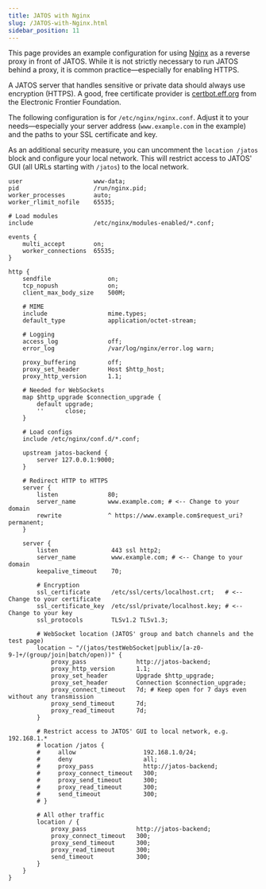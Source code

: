 ```yaml
---
title: JATOS with Nginx
slug: /JATOS-with-Nginx.html
sidebar_position: 11
---
```


This page provides an example configuration for using [Nginx](https://www.nginx.com/) as a reverse proxy in front of JATOS. While it is not strictly necessary to run JATOS behind a proxy, it is common practice—especially for enabling HTTPS.

A JATOS server that handles sensitive or private data should always use encryption (HTTPS). A good, free certificate provider is [certbot.eff.org](https://certbot.eff.org/) from the Electronic Frontier Foundation.

The following configuration is for `/etc/nginx/nginx.conf`. Adjust it to your needs—especially your server address (`www.example.com` in the example) and the paths to your SSL certificate and key.

As an additional security measure, you can uncomment the `location /jatos` block and configure your local network. This will restrict access to JATOS' GUI (all URLs starting with `/jatos`) to the local network.

~~~shell
user                    www-data;
pid                     /run/nginx.pid;
worker_processes        auto;
worker_rlimit_nofile    65535;

# Load modules
include                 /etc/nginx/modules-enabled/*.conf;

events {
    multi_accept        on;
    worker_connections  65535;
}

http {
    sendfile                on;
    tcp_nopush              on;
    client_max_body_size    500M;

    # MIME
    include                 mime.types;
    default_type            application/octet-stream;

    # Logging
    access_log              off;
    error_log               /var/log/nginx/error.log warn;

    proxy_buffering         off;
    proxy_set_header        Host $http_host;
    proxy_http_version      1.1;

    # Needed for WebSockets
    map $http_upgrade $connection_upgrade {
        default upgrade;
        ''      close;
    }

    # Load configs
    include /etc/nginx/conf.d/*.conf;

    upstream jatos-backend {
        server 127.0.0.1:9000;
    }

    # Redirect HTTP to HTTPS
    server {
        listen              80;
        server_name         www.example.com; # <-- Change to your domain
        rewrite             ^ https://www.example.com$request_uri? permanent;
    }

    server {
        listen               443 ssl http2;
        server_name          www.example.com; # <-- Change to your domain
        keepalive_timeout    70;

        # Encryption
        ssl_certificate      /etc/ssl/certs/localhost.crt;   # <-- Change to your certificate
        ssl_certificate_key  /etc/ssl/private/localhost.key; # <-- Change to your key
        ssl_protocols        TLSv1.2 TLSv1.3;

        # WebSocket location (JATOS' group and batch channels and the test page)
        location ~ "/(jatos/testWebSocket|publix/[a-z0-9-]+/(group/join|batch/open))" {
            proxy_pass              http://jatos-backend;
            proxy_http_version      1.1;
            proxy_set_header        Upgrade $http_upgrade;
            proxy_set_header        Connection $connection_upgrade;
            proxy_connect_timeout   7d; # Keep open for 7 days even without any transmission
            proxy_send_timeout      7d;
            proxy_read_timeout      7d;
        }

        # Restrict access to JATOS' GUI to local network, e.g. 192.168.1.*
        # location /jatos {
        #     allow                   192.168.1.0/24;
        #     deny                    all;
        #     proxy_pass              http://jatos-backend;
        #     proxy_connect_timeout   300;
        #     proxy_send_timeout      300;
        #     proxy_read_timeout      300;
        #     send_timeout            300;
        # }

        # All other traffic
        location / {
            proxy_pass              http://jatos-backend;
            proxy_connect_timeout   300;
            proxy_send_timeout      300;
            proxy_read_timeout      300;
            send_timeout            300;
        }
    }
}
~~~
